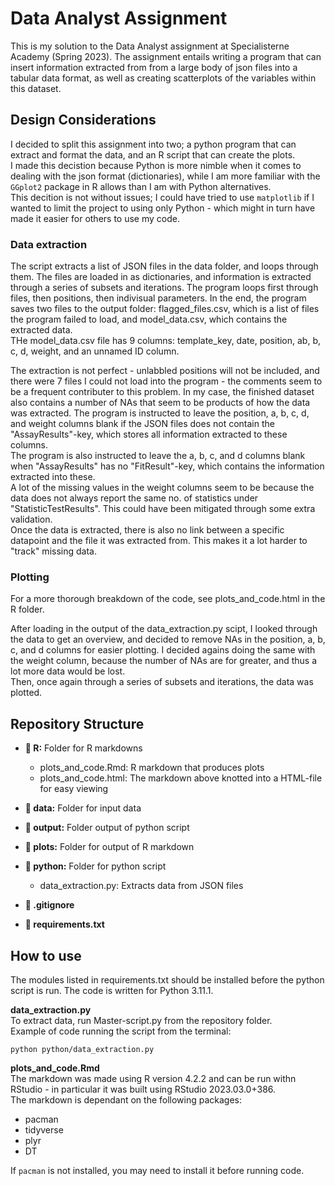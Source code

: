 # Data Analyst Assignment
This is my solution to the Data Analyst assignment at Specialisterne Academy (Spring 2023). The assignment entails writing a program that can insert information extracted from from a large body of json files into a tabular data format, as well as creating scatterplots of the variables within this dataset. 

## Design Considerations
I decided to split this assignment into two; a python program that can extract and format the data, and an R script that can create the plots.   
I made this decistion because Python is more nimble when it comes to dealing with the json format (dictionaries), while I am more familiar with the `GGplot2` package in R allows than I am with Python alternatives.    
This decition is not without issues; I could have tried to use `matplotlib` if I wanted to limit the project to using only Python - which might in turn have made it easier for others to use my code. 

### Data extraction
The script extracts a list of JSON files in the data folder, and loops through them. The files are loaded in as dictionaries, and information is extracted through a series of subsets and iterations. The program loops first through files, then positions, then indivisual parameters. In the end, the program saves two files to the output folder: flagged_files.csv, which is a list of files the program failed to load, and model_data.csv, which contains the extracted data.     
THe model_data.csv file has 9 columns: template_key, date, position, ab, b, c, d, weight, and an unnamed ID column.      

The extraction is not perfect - unlabbled positions will not be included, and there were 7 files I could not load into the program - the comments seem to be a frequent contributer to this problem. 
In my case, the finished dataset also contains a number of NAs that seem to be products of how the data was extracted. 
The program is instructed to leave the position, a, b, c, d, and weight columns blank if the JSON files does not contain the "AssayResults"-key, which 
stores all information extracted to these columns.     
The program is also instructed to leave the a, b, c, and d columns blank when "AssayResults" 
has no "FitResult"-key, which contains the information extracted into these.   
A lot of the missing values in the weight columns seem to be because the data does not always report the same no. of statistics under "StatisticTestResults". This could have been mitigated through some extra validation.     
Once the data is extracted, there is also no link between a specific datapoint and the file it was extracted from. This makes it a lot harder to "track" missing data. 

### Plotting
For a more thorough breakdown of the code, see plots_and_code.html in the R folder. 

After loading in the output of the data_extraction.py scipt, I looked through the data to get an overview, and decided to remove NAs in the position, a, b, c, and d columns for easier plotting. I decided agains doing the same with the weight column, because the number of NAs are for greater, and thus a lot more data would be lost.     
Then, once again through a series of subsets and iterations, the data was plotted. 

## Repository Structure
- __:file_folder: R:__ Folder for R markdowns
    - plots_and_code.Rmd: R markdown that produces plots
    - plots_and_code.html: The markdown above knotted into a HTML-file for easy viewing  

- __:file_folder: data:__ Folder for input data
- __:file_folder: output:__ Folder output of python script 
- __:file_folder: plots:__ Folder for output of R markdown
- __:file_folder: python:__ Folder for python script
    - data_extraction.py: Extracts data from JSON files
    
- __:page_facing_up: .gitignore__
- __:page_facing_up: requirements.txt__

## How to use
The modules listed in requirements.txt should be installed before the python script is run. The code is written for Python 3.11.1.    

__data_extraction.py__    
To extract data, run Master-script.py from the repository folder.     
Example of code running the script from the terminal:

```
python python/data_extraction.py
```
__plots_and_code.Rmd__    
The markdown was made using R version 4.2.2 and can be run withn RStudio - in particular it was built using RStudio 2023.03.0+386.    
The markdown is dependant on the following packages: 
- pacman
- tidyverse
- plyr
- DT

If `pacman` is not installed, you may need to install it before running code. 
